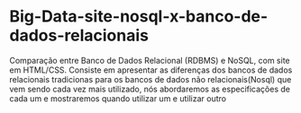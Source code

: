 # Big-Data-site-nosql-x-banco-de-dados-relacionais
Comparação entre Banco de Dados Relacional (RDBMS) e NoSQL, com site em HTML/CSS.                                                                                                  Consiste em apresentar as diferenças dos bancos de dados relacionais tradicionas para os bancos de dados não relacionais(Nosql) que vem sendo cada vez mais utilizado, nós abordaremos as especificações de cada um e mostraremos quando utilizar um e utilizar outro
